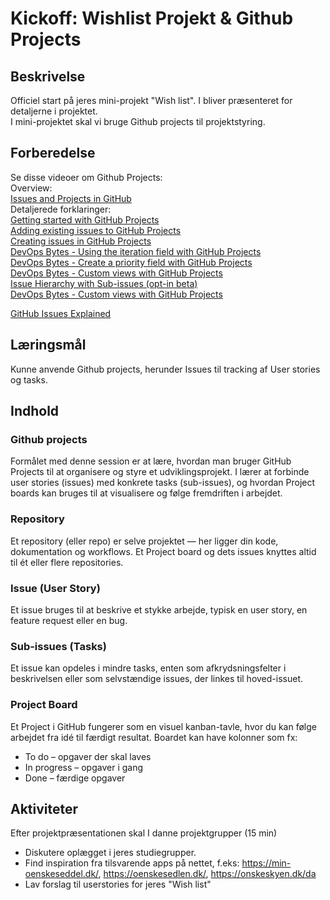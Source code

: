 # Kickoff: Wishlist Projekt & Github Projects

## Beskrivelse
Officiel start på jeres mini-projekt "Wish list".
I bliver præsenteret for detaljerne i projektet.  
I mini-projektet skal vi bruge Github projects til projektstyring. 
## Forberedelse  
Se disse videoer om Github Projects:  
Overview:  
[Issues and Projects in GitHub](https://www.youtube.com/watch?v=fFrq28RY1SQ)  
Detaljerede forklaringer:  
[Getting started with GitHub Projects](https://www.youtube.com/watch?v=lzpcyYIbHqE&list=PLiO7XHcmTsldZR93nkTFmmWbCEVF_8F5H&index=1)  
[Adding existing issues to GitHub Projects](https://www.youtube.com/watch?v=Wym76EjWKZw&list=PLiO7XHcmTsldZR93nkTFmmWbCEVF_8F5H&index=2)  
[Creating issues in GitHub Projects](https://www.youtube.com/watch?v=-xM2MT0Nv8k&list=PLiO7XHcmTsldZR93nkTFmmWbCEVF_8F5H&index=3)  
[DevOps Bytes - Using the iteration field with GitHub Projects](https://www.youtube.com/watch?v=iFrJs8abTWg&list=PLiO7XHcmTsldZR93nkTFmmWbCEVF_8F5H&index=4)  
[DevOps Bytes - Create a priority field with GitHub Projects](https://www.youtube.com/watch?v=ZzXsmsfdJKM&list=PLiO7XHcmTsldZR93nkTFmmWbCEVF_8F5H&index=5)  
[DevOps Bytes - Custom views with GitHub Projects](https://www.youtube.com/watch?v=28Hr5zxsPl8&list=PLiO7XHcmTsldZR93nkTFmmWbCEVF_8F5H&index=6)  
[Issue Hierarchy with Sub-issues (opt-in beta)](https://www.youtube.com/watch?v=F42FN6cZmA4&list=PLiO7XHcmTsldZR93nkTFmmWbCEVF_8F5H&index=8)  
[DevOps Bytes - Custom views with GitHub Projects](https://www.youtube.com/watch?v=28Hr5zxsPl8&list=PLiO7XHcmTsldZR93nkTFmmWbCEVF_8F5H&index=6)


[GitHub Issues Explained](https://www.youtube.com/watch?v=lI_w3utYViY&list=PLEeqf0uSZqXuL4ZvZ3VYRKmlmiB8opHxi)


## Læringsmål
Kunne anvende Github projects, herunder Issues til tracking af User stories og tasks.

## Indhold

### Github projects
Formålet med denne session er at lære, hvordan man bruger GitHub Projects til at organisere og styre et udviklingsprojekt.
I lærer at forbinde user stories (issues) med konkrete tasks (sub-issues), og hvordan Project boards kan bruges til at visualisere og følge fremdriften i arbejdet.  

### Repository
Et repository (eller repo) er selve projektet — her ligger din kode, dokumentation og workflows.
Et Project board og dets issues knyttes altid til ét eller flere repositories.  
### Issue (User Story)
Et issue bruges til at beskrive et stykke arbejde, typisk en user story, en feature request eller en bug.  
### Sub-issues (Tasks)
Et issue kan opdeles i mindre tasks, enten som afkrydsningsfelter i beskrivelsen eller som selvstændige issues, der linkes til hoved-issuet.  
### Project Board
Et Project i GitHub fungerer som en visuel kanban-tavle, hvor du kan følge arbejdet fra idé til færdigt resultat.
Boardet kan have kolonner som fx:
- To do – opgaver der skal laves
- In progress – opgaver i gang
- Done – færdige opgaver

## Aktiviteter
Efter projektpræsentationen skal I danne projektgrupper (15 min)
- Diskutere oplægget i jeres studiegrupper.
- Find inspiration fra tilsvarende apps på nettet, f.eks: https://min-oenskeseddel.dk/, https://oenskesedlen.dk/, https://onskeskyen.dk/da
- Lav forslag til userstories for jeres "Wish list"

